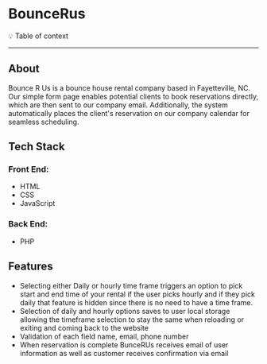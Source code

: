 # BounceRus
<aside>
💡 Table of context

</aside>

---

## About

Bounce R Us is a bounce house rental company based in Fayetteville, NC. Our simple form page enables potential clients to book reservations directly, which are then sent to our company email. Additionally, the system automatically places the client's reservation on our company calendar for seamless scheduling.

## Tech Stack

### Front End:

- HTML
- CSS
- JavaScript

### Back End:

- PHP

## Features

- Selecting either Daily or hourly time frame triggers an option to pick start and end time of your rental if the user picks hourly and if they pick daily that feature is hidden since there is no need to have a time frame.
- Selection of daily and hourly options saves to user local storage allowing the timeframe selection to stay the same when reloading or exiting and coming back to the website
- Validation of each field name, email, phone number
- When reservation is complete BunceRUs receives email of user information as well as customer receives confirmation via email
